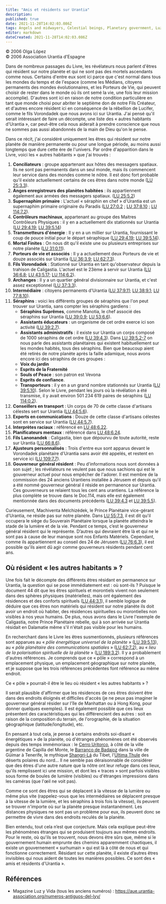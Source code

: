 ```yaml
---
title: "Amis et résidents sur Urantia"
description: 
published: true
date: 2021-11-28T14:02:03.086Z
tags: Angels and midwayers, Celestial beings, Planetary government, Luz y Vida, article
editor: markdown
dateCreated: 2021-11-28T14:02:03.086Z
---
```


<p class="v-card v-sheet theme--light gray lighten-3 px-2">© 2006 Olga López<br>© 2006 Association Urantia d'Espagne</p>



Dans de nombreux passages du Livre, les révélateurs nous parlent d'êtres qui résident sur notre planète et qui ne sont pas des mortels ascendants comme nous. Certains d'entre eux sont ici parce que c'est normal dans tous les mondes du temps et de l'espace (comme les Médians, citoyens permanents des mondes évolutionnaires, et les Porteurs de Vie, qui peuvent choisir de rester dans le monde où ils ont semé la vie, une fois leur mission accomplie). D'autres sont ici en raison de notre condition particulière en tant que monde choisi pour abriter le septième don de notre Fils Créateur, et d'autres encore résident ici en conséquence de la rébellion de Lucifer, comme le fils Vorondadek que nous avons ici sur Urantia. J'ai pensé qu'il serait intéressant de faire un décompte, une liste des « autres habitants d'Urantia », car peut-être cela nous aiderait à prendre conscience que nous ne sommes pas aussi abandonnés de la main de Dieu qu'on le pense.

Dans ce récit, j'ai considéré uniquement les êtres qui résident sur notre planète de manière permanente ou pour une longue période, au moins aussi longtemps que dure cette ère de l'univers. Par ordre d'apparition dans le Livre, voici les « autres habitants » que j'ai trouvés :

1. **Conciliateurs** : groupe appartenant aux hôtes des messagers spatiaux. Ils ne sont pas permanents dans un seul monde, mais ils commencent leur service dans des mondes comme le nôtre. Il est donc fort probable qu'il existe actuellement certains de ces êtres dans notre monde ([LU 25:3.3](/fr/The_Urantia_Book/25#p3_3)).
2. **Anges enregistreurs des planètes habitées** : ils appartiennent également aux armées des messagers spatiaux. ([LU 25:5.2](/fr/The_Urantia_Book/25#p5_2))
3. **Supernaphim primaire** : L'actuel « séraphin en chef » d'Urantia est un supernaphim primaire originaire du Paradis ([LU 27:0.2](/fr/The_Urantia_Book/27#p0_2) ; [LU 37:8.10](/fr/The_Urantia_Book/37#p8_10) ; [LU 114:7.2](/fr/The_Urantia_Book/114#p7_2)).
4. **Contrôleurs machinaux**, appartenant au groupe des Maitres Contrôleurs Physiques : il y en a actuellement dix stationnés sur Urantia ([LU 29:4.19](/fr/The_Urantia_Book/29#p4_19); [LU 39:5.14](/fr/The_Urantia_Book/39#p5_14))
5. **Transmetteurs d'énergie** : Il y en a un millier sur Urantia, fournissant le coup de pouce initial pour le départ séraphique ([LU 29:4.19](/fr/The_Urantia_Book/29#p4_19); [LU 39:5.14](/fr/The_Urantia_Book/39#p5_14)).
6. **Mortal Finites** : On nous dit qu'il existe une ou plusieurs entreprises sur notre planète ([LU 31:0.11](/fr/The_Urantia_Book/31#p0_11)).
7. **Porteurs de vie et associés** : Il y a actuellement deux Porteurs de vie et douze associés sur Urantia ([LU 36:3.9](/fr/The_Urantia_Book/36#p3_9); [LU 62:7.3](/fr/The_Urantia_Book/62#p7_3)).
8. **Fils Vorondadek** : Stationné sur Urantia en tant qu'observateur depuis la trahison de Caligastia. L'actuel est le 23ème à servir sur Urantia ([LU 36:6.8](/fr/The_Urantia_Book/36#p6_8); [LU 43:5.17](/fr/The_Urantia_Book/43#p5_17); [LU 114:6.2](/fr/The_Urantia_Book/114#p6_2)).
9. **Archanges** : Il y a un quartier général divisionnaire sur Urantia, et c'est assez exceptionnel ([LU 37:3.3](/fr/The_Urantia_Book/37#p3_3)).
10. **Intermédiaire** : citoyens permanents d'Urantia ([LU 37:9.11](/fr/The_Urantia_Book/37#p9_11); [LU 38:9.1](/fr/The_Urantia_Book/38#p9_1); [LU 77:8.10](/fr/The_Urantia_Book/77#p8_10)).
11. **Séraphins** : voici les différents groupes de séraphins que l'on peut trouver sur Urantia, sans compter les séraphins gardiens :
    - **Séraphins Suprêmes**, comme Manotia, le chef associé des séraphins sur Urantia ([LU 39:0.9](/fr/The_Urantia_Book/39#p0_9); [LU 53:6.6](/fr/The_Urantia_Book/53#p6_6)).
    - **Assistants éducateurs** : un organisme de cet ordre exerce ici son activité ([LU 39:2.7](/fr/The_Urantia_Book/39#p2_7)).
    - **Assistants administratifs** : il existe sur Urantia un corps composé de 1000 séraphins de cet ordre ([LU 39:4.3](/fr/The_Urantia_Book/39#p4_3)).
	Dans [LU 39:5.2-7](/fr/The_Urantia_Book/39#p5_2) on nous parle des assistants planétaires qui existent habituellement sur les mondes habités, tous des séraphins. Bien que beaucoup aient été retirés de notre planète après la faille adamique, nous avons encore ici des séraphins de ces groupes :
	- **Voix du jardin**
	- **Esprits de la Fraternité**
	- **Souls of Peace** : son patron est Vevona
	- **Esprits de confiance**.
	- **Transporteurs** : il y en a un grand nombre stationnés sur Urantia ([LU 39:5.10](/fr/The_Urantia_Book/39#p5_10)).
	Selon le Livre, pendant les jours où la révélation a été transmise, il y avait environ 501 234 619 paires de séraphins ([LU 114:0.2](/fr/The_Urantia_Book/114#p0_2)).
12. **Conseillers en transport** : Un corps de 70 de cette classe d'artisans célestes sert sur Urantia ([LU 44:5.6](/fr/The_Urantia_Book/44#p5_6)).
13. **Experts en communications** : Douze de cette classe d'artisans célestes sont en service sur Urantia ([LU 44:5.7](/fr/The_Urantia_Book/44#p5_7)).
14. **Interprètes raciaux** : référencé en [LU 48:6.22](/fr/The_Urantia_Book/48#p6_22).
15. **Planificateurs mentaux** : référencé dans [LU 48:6.24](/fr/The_Urantia_Book/48#p6_24).
16. **Fils Lanonandek** : Caligastia, bien que dépourvu de toute autorité, reste sur Urantia ([LU 66:8.6](/fr/The_Urantia_Book/66#p8_6)).
17. **Ajusteurs personnalisés** : Trois d'entre eux sont apparus devant le Vorondadek planétaire d'Urantia sans avoir été appelés, et restent en service ici ([LU 109:7.7](/fr/The_Urantia_Book/109#p7_7)).
18. **Gouverneur général résident** : Peu d'informations nous sont données à son sujet ; les révélateurs ne veulent pas que nous sachions qui est le gouverneur actuel pour nous empêcher de l'adorer. Il est membre de la commission des 24 anciens Urantiens installée à Jérusem et depuis qu'il a été nommé gouverneur général il réside en permanence sur Urantia. Ces gouverneurs se relaient tous les cent ans urantiens. La référence la plus complète se trouve dans le Doc.114, mais elle est également mentionnée dans des documents précédents ([LU 39:4.3](/fr/The_Urantia_Book/39#p4_3) et [LU 39:5.5](/fr/The_Urantia_Book/39#p5_5)).

Curieusement, Machiventa Melchizédek, le Prince Planétaire vice-gérant d'Urantia, ne réside pas sur notre planète. Dans [LU 55:7.3](/fr/The_Urantia_Book/55#p7_3), il est dit qu'il occupera le siège du Souverain Planétaire lorsque la planète atteindra le stade de la lumière et de la vie. Pendant ce temps, c’est le gouverneur général résident qui le représente. D’autres qui devraient être là et qui ne le sont pas à cause de leur manque sont nos Enfants Matériels. Cependant, comme ils appartiennent au conseil des 24 de Jérusem ([LU 76:6.3](/fr/The_Urantia_Book/76#p6_3)), il est possible qu'ils aient dû agir comme gouverneurs résidents pendant cent ans.

## Où résident « les autres habitants » ?

Une fois fait le décompte des différents êtres résidant en permanence sur Urantia, la question qui se pose immédiatement est : où sont-ils ? Puisque le document 44 dit que les êtres spirituels et morontiels vivent non seulement dans des sphères physiques (matérielles), mais ont également des résidences et des conforts spirituels (<a id="a74_339"></a>[LU 44:3.1](/es/The_Urantia_Book/44#p3_1)), il semble logique de déduire que ces êtres non matériels qui résident sur notre planète ils doit avoir un endroit où habiter, des résidences spirituelles ou morontielles non visibles à nos yeux humains. De plus, nous avons dans le Livre l'exemple de Caligastia, notre Prince Planétaire rebelle, qui à son arrivée sur Urantia résidait en Dalamatie même s'il n'était pas visible pour les humains.

En recherchant dans le Livre les êtres susmentionnés, plusieurs références sont apparues au « _pôle énergétique universel de la planète_ » ([LU 39:5.13](/fr/The_Urantia_Book/39#p5_13)), au « _pôle planétaire des communications spatiales_ » ([LU 62:7.2](/fr/The_Urantia_Book/62#p7_2)), au « _lieu de la polarisation spirituelle de la planète_ » ([LU 189:3.2](/fr/The_Urantia_Book/189#p3_2)). Il y a probablement d'autres références. Je comprends que ce « pôle » correspond à un emplacement physique, un emplacement géographique sur notre planète, et je suppose que les trois références précédentes font référence au même endroit.

Ce « pôle » pourrait-il être le lieu où résident « les autres habitants » ?

Il serait plausible d'affirmer que les résidences de ces êtres doivent être dans des endroits éloignés et difficiles d'accès (je ne peux pas imaginer le gouverneur général résider sur l'île de Manhattan ou à Hong Kong, pour donner quelques exemples). Il est également possible que ces lieux présentent des caractéristiques qui les différencient des autres : soit en raison de la composition du terrain, de l'orographie, de la situation géographique (latitude/longitude), etc.

En pensant à tout cela, je pense à certains endroits soi-disant « énergétiques » de la planète, où d'étranges phénomènes ont été observés depuis des temps immémoriaux : le [Cerro Uritorco](https://es.wikipedia.org/wiki/Uritorco), à côté de la ville argentine de Capilla del Monte, le [ Barranco de Badajoz](https://es.wikipedia.org/wiki/Barranco_de_Badajoz) dans la ville de Güímar à Tenerife, le mythique [Shangri-Lá](https://fr.wikipedia.org/wiki/Shangri-La) du Tibet, l'[Última Thule](https://fr.wikipedia.org/wiki/Thul%C3%A9_(mythologie)) des déserts polaires du nord... Il ne semble pas déraisonnable de considérer que des êtres d'une autre nature que la nôtre ont leur refuge dans ces lieux, qu'ils remplissent ici une mission, et dont les « traces » sont parfois visibles sous forme de boules de lumière (visibles) ou d'étranges impressions dans les caméras (que l'œil ne voit pas).

Comme ce sont des êtres qui se déplacent à la vitesse de la lumière ou même plus vite (rappelez-vous que les intermédiaires se déplacent presque à la vitesse de la lumière, et les séraphins à trois fois la vitesse), ils peuvent se trouver n'importe où sur la planète presque instantanément. Les distances physiques ne sont pas un problème pour eux, ils peuvent donc se permettre de vivre dans des endroits reculés de la planète.

Bien entendu, tout cela n’est que conjecture. Mais cela explique peut-être les phénomènes étranges qui se produisent toujours aux mêmes endroits. Pour le reste, où qu'ils se trouvent, nous devons être sûrs que, même si le gouvernement humain emprunte des chemins apparemment chaotiques, il existe un gouvernement « surhumain » qui est là à côté de nous et qui fonctionne correctement. Résidant sur cette planète, il existe d’autres êtres invisibles qui nous aident de toutes les manières possibles. Ce sont des « amis et résidents d'Urantia ».

## Références

- Magazine Luz y Vida (tous les anciens numéros) : https://aue.urantia-association.org/numeros-antiguos-del-lyv/

